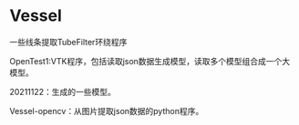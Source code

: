 # Vessel
一些线条提取TubeFilter环绕程序



OpenTest1:VTK程序，包括读取json数据生成模型，读取多个模型组合成一个大模型。





20211122：生成的一些模型。



Vessel-opencv：从图片提取json数据的python程序。